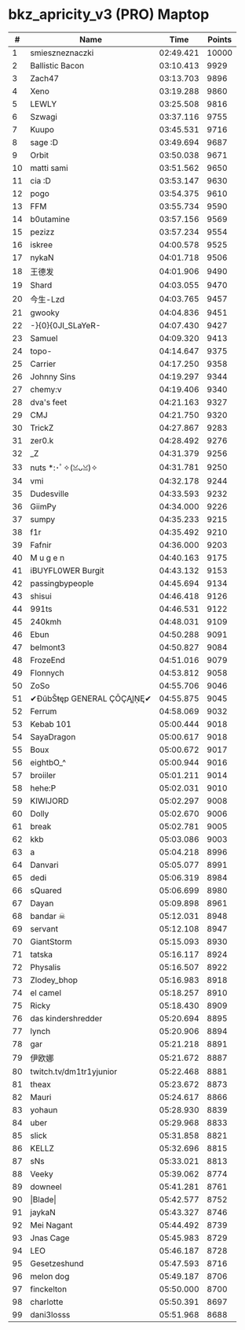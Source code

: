 # bkz_apricity_v3 (PRO) Maptop

|  # | Name | Time | Points |
|-------------- | -------------- | -------------- | -------------- | 
| 1 | smieszneznaczki | 02:49.421 | 10000 | 
| 2 | Ballistic Bacon | 03:10.413 | 9929 | 
| 3 | Zach47 | 03:13.703 | 9896 | 
| 4 | Xeno | 03:19.288 | 9860 | 
| 5 | LEWLY | 03:25.508 | 9816 | 
| 6 | Szwagi | 03:37.116 | 9755 | 
| 7 | Kuupo | 03:45.531 | 9716 | 
| 8 | sage :D | 03:49.694 | 9687 | 
| 9 | Orbit | 03:50.038 | 9671 | 
| 10 | matti sami | 03:51.562 | 9650 | 
| 11 | cia :D | 03:53.147 | 9630 | 
| 12 | pogo | 03:54.375 | 9610 | 
| 13 | FFM | 03:55.734 | 9590 | 
| 14 | b0utamine | 03:57.156 | 9569 | 
| 15 | pezizz | 03:57.234 | 9554 | 
| 16 | iskree | 04:00.578 | 9525 | 
| 17 | nykaN | 04:01.718 | 9506 | 
| 18 | 王德发 | 04:01.906 | 9490 | 
| 19 | Shard | 04:03.055 | 9470 | 
| 20 | 今生-Lzd | 04:03.765 | 9457 | 
| 21 | gwooky | 04:04.836 | 9451 | 
| 22 | -}{0}{0JI_SLaYeR- | 04:07.430 | 9427 | 
| 23 | Samuel | 04:09.320 | 9413 | 
| 24 | topo- | 04:14.647 | 9375 | 
| 25 | Carrier | 04:17.250 | 9358 | 
| 26 | Johnny Sins | 04:19.297 | 9344 | 
| 27 | chemy:v | 04:19.406 | 9340 | 
| 28 | dva's feet | 04:21.163 | 9327 | 
| 29 | CMJ | 04:21.750 | 9320 | 
| 30 | TrickZ | 04:27.867 | 9283 | 
| 31 | zer0.k | 04:28.492 | 9276 | 
| 32 | _Z | 04:31.379 | 9256 | 
| 33 | nuts *:･ﾟ✧(ꈍᴗꈍ)✧ | 04:31.781 | 9250 | 
| 34 | vmi | 04:32.178 | 9244 | 
| 35 | Dudesville | 04:33.593 | 9232 | 
| 36 | GiimPy | 04:34.000 | 9226 | 
| 37 | sumpy | 04:35.233 | 9215 | 
| 38 | f1r | 04:35.492 | 9210 | 
| 39 | Fafnir | 04:36.000 | 9203 | 
| 40 | M u g e n | 04:40.163 | 9175 | 
| 41 | iBUYFL0WER Burgit | 04:43.132 | 9153 | 
| 42 | passingbypeople | 04:45.694 | 9134 | 
| 43 | shisui | 04:46.418 | 9126 | 
| 44 | 991ts | 04:46.531 | 9122 | 
| 45 | 240kmh | 04:48.031 | 9109 | 
| 46 | Ebun | 04:50.288 | 9091 | 
| 47 | belmont3 | 04:50.827 | 9084 | 
| 48 | FrozeEnd | 04:51.016 | 9079 | 
| 49 | Flonnych | 04:53.812 | 9058 | 
| 50 | ZoSo | 04:55.706 | 9046 | 
| 51 | ✔ĐûbŠŧęp GENERAL ÇŌÇĄĮŅĘ✔ | 04:55.875 | 9045 | 
| 52 | Ferrum | 04:58.069 | 9032 | 
| 53 | Kebab 101 | 05:00.444 | 9018 | 
| 54 | SayaDragon | 05:00.617 | 9018 | 
| 55 | Boux | 05:00.672 | 9017 | 
| 56 | eightbO_^ | 05:00.944 | 9016 | 
| 57 | broiiler | 05:01.211 | 9014 | 
| 58 | hehe:P | 05:02.031 | 9010 | 
| 59 | KIWIJORD | 05:02.297 | 9008 | 
| 60 | Dolly | 05:02.670 | 9006 | 
| 61 | break | 05:02.781 | 9005 | 
| 62 | kkb | 05:03.086 | 9003 | 
| 63 | a | 05:04.218 | 8996 | 
| 64 | Danvari | 05:05.077 | 8991 | 
| 65 | dedi | 05:06.319 | 8984 | 
| 66 | sQuared | 05:06.699 | 8980 | 
| 67 | Dayan | 05:09.898 | 8961 | 
| 68 | bandar ☠ | 05:12.031 | 8948 | 
| 69 | servant | 05:12.108 | 8947 | 
| 70 | GiantStorm | 05:15.093 | 8930 | 
| 71 | tatska | 05:16.117 | 8924 | 
| 72 | Physalis | 05:16.507 | 8922 | 
| 73 | Zlodey_bhop | 05:16.983 | 8918 | 
| 74 | el camel | 05:18.257 | 8910 | 
| 75 | Ricky | 05:18.430 | 8909 | 
| 76 | das kindershredder | 05:20.694 | 8895 | 
| 77 | lynch | 05:20.906 | 8894 | 
| 78 | gar | 05:21.218 | 8891 | 
| 79 | 伊欧娜 | 05:21.672 | 8887 | 
| 80 | twitch.tv/dm1tr1yjunior | 05:22.468 | 8881 | 
| 81 | theax | 05:23.672 | 8873 | 
| 82 | Mauri | 05:24.617 | 8866 | 
| 83 | yohaun | 05:28.930 | 8839 | 
| 84 | uber | 05:29.968 | 8833 | 
| 85 | slick | 05:31.858 | 8821 | 
| 86 | KELLZ | 05:32.696 | 8815 | 
| 87 | sNs | 05:33.021 | 8813 | 
| 88 | Veeky | 05:39.062 | 8774 | 
| 89 | downeel | 05:41.281 | 8761 | 
| 90 | \|Blade\| | 05:42.577 | 8752 | 
| 91 | jaykaN | 05:43.327 | 8746 | 
| 92 | Mei Nagant | 05:44.492 | 8739 | 
| 93 | Jnas Cage | 05:45.983 | 8729 | 
| 94 | LEO | 05:46.187 | 8728 | 
| 95 | Gesetzeshund | 05:47.593 | 8716 | 
| 96 | melon dog | 05:49.187 | 8706 | 
| 97 | finckelton | 05:50.000 | 8700 | 
| 98 | charlotte | 05:50.391 | 8697 | 
| 99 | dani3losss | 05:51.968 | 8688 | 

